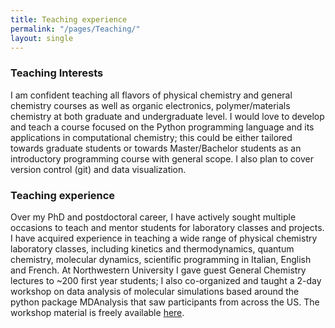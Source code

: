 ```yaml
---
title: Teaching experience
permalink: "/pages/Teaching/"
layout: single
---
```


### Teaching Interests
 

I am confident teaching all flavors of physical chemistry and general chemistry courses as well as organic electronics, polymer/materials chemistry at both graduate and undergraduate level. I would love to develop and teach a course focused on the Python programming language and its applications in computational chemistry; this could be either tailored towards graduate students or towards Master/Bachelor students as an introductory programming course with general scope. I also plan to cover version control (git) and data visualization. 


### Teaching experience

Over my PhD and postdoctoral career, I have actively sought multiple occasions to teach and mentor students for laboratory classes and projects. I have acquired experience in teaching a wide range of physical chemistry laboratory classes, including kinetics and thermodynamics, quantum chemistry, molecular dynamics, scientific programming in Italian, English and French. At Northwestern University I gave guest General Chemistry lectures to ~200 first year students; I also co-organized and taught a 2-day workshop on data analysis of molecular simulations based around the python package MDAnalysis that saw participants from across the US. The workshop material is freely available [here](https://www.mdanalysis.org/WorkshopHackathon2018/). 

